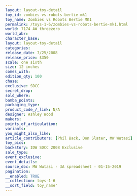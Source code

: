 ```yaml
---
layout: layout-toy-detail 
toy_id: zombies-vs-robots-bertie-mk1
toy_name: Zombies vs Robots Bertie MK1
permalink: /toys-1-6/zombies-vs-robots-bertie-mk1.html
world: 7174 AW threezero
world_abr: 
character_base: 
layout: layout-toy-detail
categories: 
release_date: 7/25/2008
release_price: $350 
scale: one sixth
size: 12 inches
comes_with: 
edition_qty: 100
chase: 
exclusive: SDCC
secret_drop: 
sold_where: 
bamba_points: 
packaging_type: 
product_code_/_link: N/A
designer: Ashley Wood
makers: 
points_of_articulation: 
variants: 
you_might_also_like: 
article_contributors: [Phil Back, Don Slater, MW Wutasi]
toy_pics: 
backstory: IDW SDCC 2008 Exclusive
sale_type: 
event_exclusive: 
event_details: 
source_doc: MW Wutasi - 3A spreadsheet - 01-15-2019
pagination: 
__enabled: TRUE
__collection: toys-1-6
__sort_field: toy_name'
---
```

